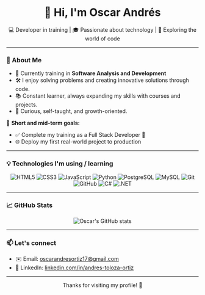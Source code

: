 <h1 align="center">👋 Hi, I'm Oscar Andrés</h1>

<p align="center">
  💻 Developer in training | 🎓 Passionate about technology | 🚀 Exploring the world of code
</p>

---

### 🌱 About Me
- 🎯 Currently training in **Software Analysis and Development**
- 🛠️ I enjoy solving problems and creating innovative solutions through code.
- 📚 Constant learner, always expanding my skills with courses and projects.
- 🧩 Curious, self-taught, and growth-oriented.

🎯 **Short and mid-term goals:**
- ✅ Complete my training as a Full Stack Developer 🚀
- 🌐 Deploy my first real-world project to production

---

### 💡 Technologies I'm using / learning
<p align="center">
  <img alt="HTML5" src="https://img.shields.io/badge/HTML5-E34F26?style=for-the-badge&logo=html5&logoColor=white" />
  <img alt="CSS3" src="https://img.shields.io/badge/CSS3-1572B6?style=for-the-badge&logo=css3&logoColor=white" />
  <img alt="JavaScript" src="https://img.shields.io/badge/JavaScript-F7DF1E?style=for-the-badge&logo=javascript&logoColor=black" />
  <img alt="Python" src="https://img.shields.io/badge/Python-3776AB?style=for-the-badge&logo=python&logoColor=white" />
  <img alt="PostgreSQL" src="https://img.shields.io/badge/PostgreSQL-336791?style=for-the-badge&logo=postgresql&logoColor=white" />
  <img alt="MySQL" src="https://img.shields.io/badge/MySQL-4479A1?style=for-the-badge&logo=mysql&logoColor=white" />
  <img alt="Git" src="https://img.shields.io/badge/Git-F05032?style=for-the-badge&logo=git&logoColor=white" />
  <img alt="GitHub" src="https://img.shields.io/badge/GitHub-181717?style=for-the-badge&logo=github&logoColor=white" />
  <img alt="C#" src="https://img.shields.io/badge/C%23-239120?style=for-the-badge&logo=c-sharp&logoColor=white" />
  <img alt=".NET" src="https://img.shields.io/badge/.NET-512BD4?style=for-the-badge&logo=dotnet&logoColor=white" />
</p>

---

### 📈 GitHub Stats
<p align="center">
  <img alt="Oscar's GitHub stats" src="https://github-readme-stats.vercel.app/api?username=oscarandresortiz17&show_icons=true&theme=radical" />
</p>

---

### 📫 Let's connect
- ✉️ Email: [oscarandresortiz17@gmail.com](mailto:oscarandresortiz17@gmail.com)
- 💼 LinkedIn: [linkedin.com/in/andres-toloza-ortiz](https://www.linkedin.com/in/andres-toloza-ortiz/)

---

<p align="center">Thanks for visiting my profile! 🚀</p>


